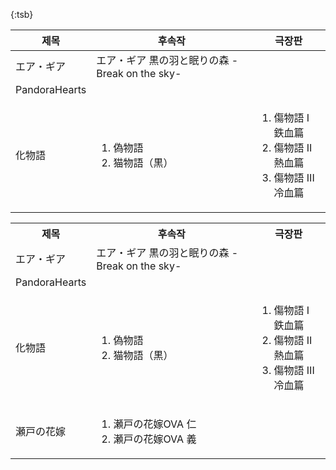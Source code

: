 {:tsb}

|제목|후속작|극장판|
|---|---|---|
|エア・ギア|エア・ギア 黒の羽と眠りの森 -Break on the sky-||
|PandoraHearts|||
|化物語|<ol><li>偽物語</li><li>猫物語（黒）</li></ol>|<ol><li>傷物語 I 鉄血篇</li><li>傷物語 II 熱血篇</li><li>傷物語 III 冷血篇</li></ol>|



<table border="0.25" id="AniList">
  <th>제목</th>
  <th>후속작</th>
  <th>극장판</th>
  <tr>
    <td>エア・ギア</td>
    <td>エア・ギア 黒の羽と眠りの森 -Break on the sky-</td>
    <td></td>
  </tr>
  <tr>
    <td>PandoraHearts</td>
    <td></td>
    <td></td>
  </tr>
  <tr>
    <td>化物語</td>
    <td><ol><li>偽物語</li><li>猫物語（黒）</li></ol></td>
    <td><ol><li>傷物語 I 鉄血篇</li><li>傷物語 II 熱血篇</li><li>傷物語 III 冷血篇</li></ol></td>
  </tr>
  <tr>
    <td>瀬戸の花嫁</td>
    <td><ol><li>瀬戸の花嫁OVA 仁</li><li>瀬戸の花嫁OVA 義</li></ol></td>
    <td></td>
  </tr>
</table>
